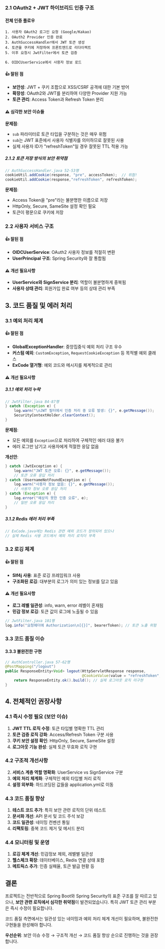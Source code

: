 
### 2.1 OAuth2 + JWT 하이브리드 인증 구조

#### 전체 인증 플로우
```
1. 사용자 OAuth2 로그인 요청 (Google/Kakao)
2. OAuth2 Provider 인증 완료
3. AuthSuccessHandler에서 JWT 토큰 생성
4. 토큰을 쿠키에 저장하여 프론트엔드로 리다이렉트
5. 이후 요청시 JwtFilter에서 토큰 검증

6. OIDCUserService에서 사용자 정보 로드
```

#### 👍 잘된 점
- **보안성**: JWT + 쿠키 조합으로 XSS/CSRF 공격에 대한 기본 방어
- **확장성**: OAuth2와 JWT를 분리하여 다양한 Provider 지원 가능
- **토큰 관리**: Access Token과 Refresh Token 분리

#### ⚠️ 심각한 보안 이슈들


**문제점**: 
- `sub` 파라미터로 토큰 타입을 구분하는 것은 매우 위험
- `sub`는 JWT 표준에서 사용자 식별자를 의미하므로 잘못된 사용
- 실제 사용자 ID가 "refreshToken"일 경우 잘못된 TTL 적용 가능


##### 2.1.2 토큰 저장 방식의 보안 취약점
```java
// AuthSuccessHandler.java 52-53행
cookieUtil.addCookie(response, "pre", accessToken);  // 위험!
cookieUtil.addCookie(response,"refreshToken", refreshToken);
```

**문제점**:
- Access Token을 "pre"라는 불분명한 이름으로 저장
- HttpOnly, Secure, SameSite 설정 확인 필요
- 토큰이 평문으로 쿠키에 저장


### 2.2 사용자 서비스 구조

#### 👍 잘된 점
- **OIDCUserService**: OAuth2 사용자 정보를 적절히 변환
- **UserPrincipal 구조**: Spring Security와 잘 통합됨

#### ⚠️ 개선 필요사항
- **UserService와 SignService 분리**: 역할이 불분명하게 중복됨
- **사용자 상태 관리**: 회원가입 완료 여부 등의 상태 관리 부족

## 3. 코드 품질 및 에러 처리

### 3.1 예외 처리 체계

#### 👍 잘된 점
- **GlobalExceptionHandler**: 중앙집중식 예외 처리 구조 우수
- **커스텀 예외**: `CustomException`, `RequestCookieException` 등 목적별 예외 클래스
- **ExCode 열거형**: 예외 코드와 메시지를 체계적으로 관리

#### ⚠️ 개선 필요사항

##### 3.1.1 예외 처리 누락
```java
// JwtFilter.java 84-87행
} catch (Exception e) {
    log.warn("\nJWT 필터에서 인증 처리 중 오류 발생: {}", e.getMessage());
    SecurityContextHolder.clearContext();
}
```

**문제점**: 
- 모든 예외를 `Exception`으로 처리하여 구체적인 에러 대응 불가
- 에러 로그만 남기고 사용자에게 적절한 응답 없음

**개선안**:
```java
} catch (JwtException e) {
    log.warn("JWT 토큰 오류: {}", e.getMessage());
    // 토큰 오류 응답 처리
} catch (UsernameNotFoundException e) {
    log.warn("사용자 정보 없음: {}", e.getMessage());
    // 사용자 정보 오류 응답 처리
} catch (Exception e) {
    log.error("예상치 못한 인증 오류", e);
    // 일반 오류 응답 처리
}
```

##### 3.1.2 Redis 에러 처리 부족
```java
// ExCode.java에는 Redis 관련 예외 코드가 정의되어 있으나
// 실제 Redis 사용 코드에서 예외 처리 로직이 부족
```

### 3.2 로깅 체계

#### 👍 잘된 점
- **Slf4j 사용**: 표준 로깅 프레임워크 사용
- **구조화된 로깅**: 대부분의 로그가 의미 있는 정보를 담고 있음

#### ⚠️ 개선 필요사항
- **로그 레벨 일관성**: info, warn, error 레벨이 혼재됨
- **민감 정보 로깅**: 토큰 값이 로그에 노출될 수 있음
```java
// JwtFilter.java 101행
log.info("요청헤더에 Authorization\n[{}]", bearerToken); // 토큰 노출 위험
```

### 3.3 코드 품질 이슈


#### 3.3.3 불완전한 구현
```java
// AuthController.java 57-62행
@PostMapping("/logout")
public ResponseEntity<Void> logout(HttpServletResponse response,
                                   @CookieValue(value = "refreshToken", required = false) String refreshToken) {
    return ResponseEntity.ok().build(); // 실제 로그아웃 로직 미구현
}
```

## 4. 전체적인 권장사항

### 4.1 즉시 수정 필요 (보안 이슈)
1. **JWT TTL 로직 수정**: 토큰 타입별 명확한 TTL 관리
2. **토큰 검증 로직 강화**: Access/Refresh Token 구분 사용
3. **쿠키 보안 설정 확인**: HttpOnly, Secure, SameSite 설정
4. **로그아웃 기능 완성**: 실제 토큰 무효화 로직 구현

### 4.2 구조적 개선사항
2. **서비스 계층 역할 명확화**: UserService vs SignService 구분
3. **예외 처리 체계화**: 구체적인 예외 타입별 처리 로직
4. **설정 외부화**: 하드코딩된 값들을 application.yml로 이동

### 4.3 코드 품질 향상
1. **테스트 코드 추가**: 특히 보안 관련 로직의 단위 테스트
2. **문서화 개선**: API 문서 및 코드 주석 보강
3. **코드 일관성**: 네이밍 컨벤션 통일
4. **리팩토링**: 중복 코드 제거 및 메서드 분리

### 4.4 모니터링 및 운영
1. **로깅 체계 개선**: 민감정보 제외, 레벨별 일관성
2. **헬스체크 확장**: 데이터베이스, Redis 연결 상태 포함
3. **메트릭스 추가**: 인증 실패율, 토큰 발급 현황 등

## 결론

프로젝트는 전반적으로 Spring Boot와 Spring Security의 표준 구조를 잘 따르고 있으나, 
**보안 관련 로직에서 심각한 취약점**이 발견되었습니다. 
특히 JWT 토큰 관리 부분은 즉시 수정이 필요합니다. 

코드 품질 측면에서는 일관성 있는 네이밍과 예외 처리 체계 개선이 필요하며, 불완전한 구현들을 완성해야 합니다.

**우선순위**: 보안 이슈 수정 → 구조적 개선 → 코드 품질 향상 순으로 진행하는 것을 권장합니다.